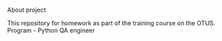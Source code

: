About project

This repository for homework as part of the training course on the OTUS.
Program - Python QA engineer
